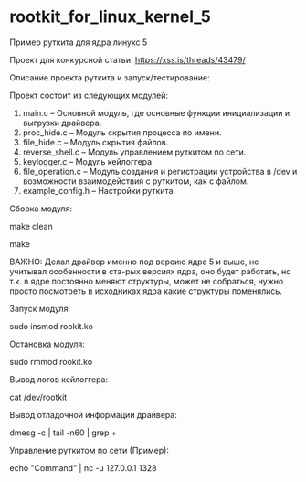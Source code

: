 # rootkit_for_linux_kernel_5
 Пример руткита для ядра линукс 5
 
 Проект для конкурсной статьи: https://xss.is/threads/43479/
 
 Описание проекта руткита и запуск/тестирование:

Проект состоит из следующих модулей:

1)	main.c – Основной модуль, где основные функции инициализации и выгрузки драйвера.
2)	proc_hide.c – Модуль скрытия процесса по имени.
3)	file_hide.c – Модуль скрытия файлов.
4)	reverse_shell.c – Модуль управлением руткитом по сети.
5)	keylogger.c – Модуль кейлоггера.
6)	file_operation.c – Модуль создания и регистрации устройства в /dev и возможности взаимодействия с руткитом, как с файлом.
7)	example_config.h – Настройки руткита.

Сборка модуля:

make clean

make

ВАЖНО: Делал драйвер именно под версию ядра 5 и выше, не учитывал особенности в ста-рых версиях ядра, оно будет работать, но т.к. в ядре постоянно меняют структуры, может не собраться, нужно просто посмотреть в исходниках ядра какие структуры поменялись.

Запуск модуля:

sudo insmod rookit.ko

Остановка модуля:

sudo rmmod  rookit.ko

Вывод логов кейлоггера:

cat /dev/rootkit

Вывод отладочной информации драйвера:

dmesg -c | tail -n60 | grep +

Управление руткитом по сети (Пример):

echo "Command" | nc -u 127.0.0.1 1328

